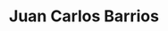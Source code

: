 ---
title: "Juan Carlos Barrios"
url: /ciudad-autonoma-de-buenos-aires/juan-carlos-barrios/
shop: joyería
---